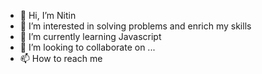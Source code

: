 - 👋 Hi, I’m Nitin
- 👀 I’m interested in solving problems and enrich my skills
- 🌱 I’m currently learning Javascript
- 💞️ I’m looking to collaborate on ...
- 📫 How to reach me 

<!---
nitinsharmacs/nitinsharmacs is a ✨ special ✨ repository because its `README.md` (this file) appears on your GitHub profile.
You can click the Preview link to take a look at your changes.
--->
